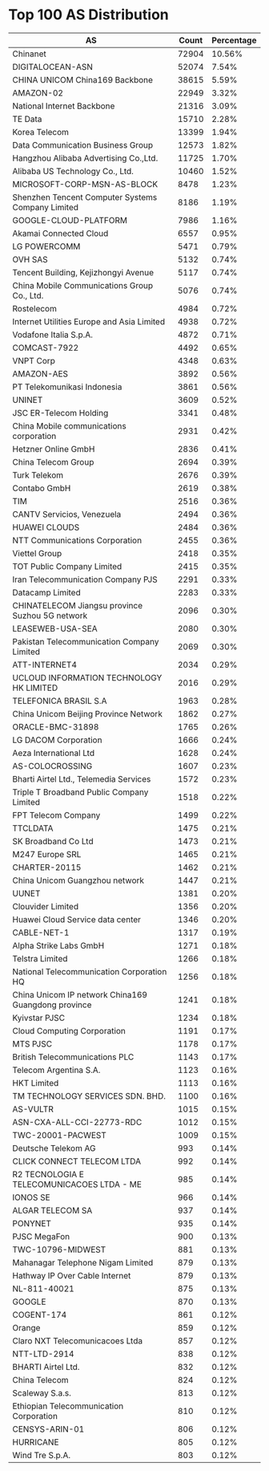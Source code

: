# Top 100 AS Distribution
| AS | Count | Percentage |
|----|----|----|
| Chinanet | 72904 | 10.56% |
| DIGITALOCEAN-ASN | 52074 | 7.54% |
| CHINA UNICOM China169 Backbone | 38615 | 5.59% |
| AMAZON-02 | 22949 | 3.32% |
| National Internet Backbone | 21316 | 3.09% |
| TE Data | 15710 | 2.28% |
| Korea Telecom | 13399 | 1.94% |
| Data Communication Business Group | 12573 | 1.82% |
| Hangzhou Alibaba Advertising Co.,Ltd. | 11725 | 1.70% |
| Alibaba US Technology Co., Ltd. | 10460 | 1.52% |
| MICROSOFT-CORP-MSN-AS-BLOCK | 8478 | 1.23% |
| Shenzhen Tencent Computer Systems Company Limited | 8186 | 1.19% |
| GOOGLE-CLOUD-PLATFORM | 7986 | 1.16% |
| Akamai Connected Cloud | 6557 | 0.95% |
| LG POWERCOMM | 5471 | 0.79% |
| OVH SAS | 5132 | 0.74% |
| Tencent Building, Kejizhongyi Avenue | 5117 | 0.74% |
| China Mobile Communications Group Co., Ltd. | 5076 | 0.74% |
| Rostelecom | 4984 | 0.72% |
| Internet Utilities Europe and Asia Limited | 4938 | 0.72% |
| Vodafone Italia S.p.A. | 4872 | 0.71% |
| COMCAST-7922 | 4492 | 0.65% |
| VNPT Corp | 4348 | 0.63% |
| AMAZON-AES | 3892 | 0.56% |
| PT Telekomunikasi Indonesia | 3861 | 0.56% |
| UNINET | 3609 | 0.52% |
| JSC ER-Telecom Holding | 3341 | 0.48% |
| China Mobile communications corporation | 2931 | 0.42% |
| Hetzner Online GmbH | 2836 | 0.41% |
| China Telecom Group | 2694 | 0.39% |
| Turk Telekom | 2676 | 0.39% |
| Contabo GmbH | 2619 | 0.38% |
| TIM | 2516 | 0.36% |
| CANTV Servicios, Venezuela | 2494 | 0.36% |
| HUAWEI CLOUDS | 2484 | 0.36% |
| NTT Communications Corporation | 2455 | 0.36% |
| Viettel Group | 2418 | 0.35% |
| TOT Public Company Limited | 2415 | 0.35% |
| Iran Telecommunication Company PJS | 2291 | 0.33% |
| Datacamp Limited | 2283 | 0.33% |
| CHINATELECOM Jiangsu province Suzhou 5G network | 2096 | 0.30% |
| LEASEWEB-USA-SEA | 2080 | 0.30% |
| Pakistan Telecommunication Company Limited | 2069 | 0.30% |
| ATT-INTERNET4 | 2034 | 0.29% |
| UCLOUD INFORMATION TECHNOLOGY HK LIMITED | 2016 | 0.29% |
| TELEFONICA BRASIL S.A | 1963 | 0.28% |
| China Unicom Beijing Province Network | 1862 | 0.27% |
| ORACLE-BMC-31898 | 1765 | 0.26% |
| LG DACOM Corporation | 1666 | 0.24% |
| Aeza International Ltd | 1628 | 0.24% |
| AS-COLOCROSSING | 1607 | 0.23% |
| Bharti Airtel Ltd., Telemedia Services | 1572 | 0.23% |
| Triple T Broadband Public Company Limited | 1518 | 0.22% |
| FPT Telecom Company | 1499 | 0.22% |
| TTCLDATA | 1475 | 0.21% |
| SK Broadband Co Ltd | 1473 | 0.21% |
| M247 Europe SRL | 1465 | 0.21% |
| CHARTER-20115 | 1462 | 0.21% |
| China Unicom Guangzhou network | 1447 | 0.21% |
| UUNET | 1381 | 0.20% |
| Clouvider Limited | 1356 | 0.20% |
| Huawei Cloud Service data center | 1346 | 0.20% |
| CABLE-NET-1 | 1317 | 0.19% |
| Alpha Strike Labs GmbH | 1271 | 0.18% |
| Telstra Limited | 1266 | 0.18% |
| National Telecommunication Corporation HQ | 1256 | 0.18% |
| China Unicom IP network China169 Guangdong province | 1241 | 0.18% |
| Kyivstar PJSC | 1234 | 0.18% |
| Cloud Computing Corporation | 1191 | 0.17% |
| MTS PJSC | 1178 | 0.17% |
| British Telecommunications PLC | 1143 | 0.17% |
| Telecom Argentina S.A. | 1123 | 0.16% |
| HKT Limited | 1113 | 0.16% |
| TM TECHNOLOGY SERVICES SDN. BHD. | 1100 | 0.16% |
| AS-VULTR | 1015 | 0.15% |
| ASN-CXA-ALL-CCI-22773-RDC | 1012 | 0.15% |
| TWC-20001-PACWEST | 1009 | 0.15% |
| Deutsche Telekom AG | 993 | 0.14% |
| CLICK CONNECT TELECOM LTDA | 992 | 0.14% |
| R2 TECNOLOGIA E TELECOMUNICACOES LTDA - ME | 985 | 0.14% |
| IONOS SE | 966 | 0.14% |
| ALGAR TELECOM SA | 937 | 0.14% |
| PONYNET | 935 | 0.14% |
| PJSC MegaFon | 900 | 0.13% |
| TWC-10796-MIDWEST | 881 | 0.13% |
| Mahanagar Telephone Nigam Limited | 879 | 0.13% |
| Hathway IP Over Cable Internet | 879 | 0.13% |
| NL-811-40021 | 875 | 0.13% |
| GOOGLE | 870 | 0.13% |
| COGENT-174 | 861 | 0.12% |
| Orange | 859 | 0.12% |
| Claro NXT Telecomunicacoes Ltda | 857 | 0.12% |
| NTT-LTD-2914 | 838 | 0.12% |
| BHARTI Airtel Ltd. | 832 | 0.12% |
| China Telecom | 824 | 0.12% |
| Scaleway S.a.s. | 813 | 0.12% |
| Ethiopian Telecommunication Corporation | 810 | 0.12% |
| CENSYS-ARIN-01 | 806 | 0.12% |
| HURRICANE | 805 | 0.12% |
| Wind Tre S.p.A. | 803 | 0.12% |
